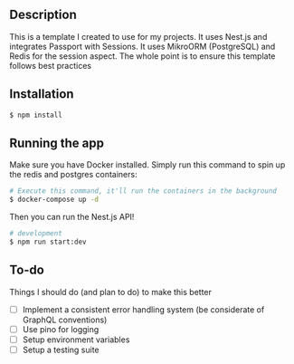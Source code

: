 ## Description

This is a template I created to use for my projects. It uses Nest.js and integrates Passport with Sessions. It uses MikroORM (PostgreSQL) and Redis for the session aspect. The whole point is to ensure this template follows best practices 

## Installation

```bash
$ npm install
```

## Running the app

Make sure you have Docker installed. Simply run this command to spin up the redis and postgres containers:

```bash
# Execute this command, it'll run the containers in the background 
$ docker-compose up -d
```

Then you can run the Nest.js API!

```bash
# development
$ npm run start:dev
```

## To-do

Things I should do (and plan to do) to make this better
- [ ] Implement a consistent error handling system (be considerate of GraphQL conventions)
- [ ] Use pino for logging
- [ ] Setup environment variables
- [ ] Setup a testing suite